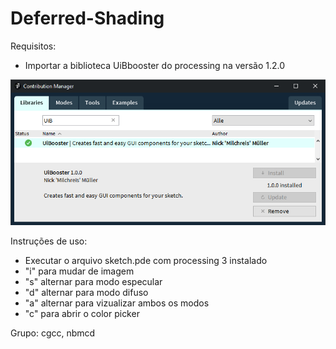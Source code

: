 # Deferred-Shading

Requisitos:
- Importar a biblioteca UiBbooster do processing na versão 1.2.0
<img src="/content/uibooster.jpg" alt="image"/>

Instruções de uso:
- Executar o arquivo sketch.pde com processing 3 instalado
- "i" para mudar de imagem
- "s" alternar para modo especular
- "d" alternar para modo difuso
- "a" alternar para vizualizar ambos os modos
-  "c" para abrir o color picker

Grupo: cgcc, nbmcd

